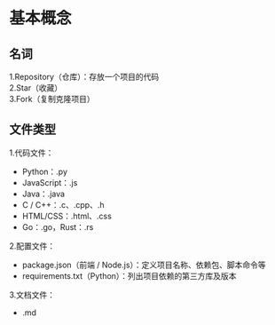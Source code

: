 # 基本概念

## 名词
1.Repository（仓库）：存放一个项目的代码  
2.Star（收藏）  
3.Fork（复制克隆项目）  

## 文件类型
1.代码文件：
  * Python：.py
  * JavaScript：.js
  * Java：.java
  * C / C++：.c、.cpp、.h
  * HTML/CSS：.html、.css
  * Go：.go，Rust：.rs

2.配置文件：
  * package.json（前端 / Node.js）：定义项目名称、依赖包、脚本命令等
  * requirements.txt（Python）：列出项目依赖的第三方库及版本

3.文档文件：
  * .md
